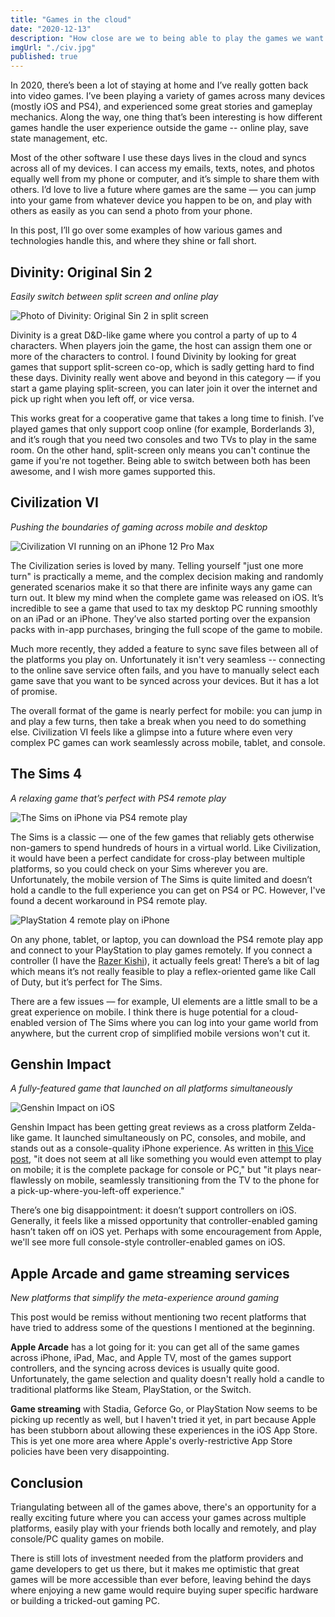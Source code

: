 ```yaml
---
title: "Games in the cloud"
date: "2020-12-13"
description: "How close are we to being able to play the games we want anywhere, anytime?"
imgUrl: "./civ.jpg"
published: true
---
```


In 2020, there’s been a lot of staying at home and I’ve really gotten back into video games. I’ve been playing a variety of games across many devices (mostly iOS and PS4), and experienced some great stories and gameplay mechanics. Along the way, one thing that’s been interesting is how different games handle the user experience outside the game -- online play, save state management, etc.

Most of the other software I use these days lives in the cloud and syncs across all of my devices. I can access my emails, texts, notes, and photos equally well from my phone or computer, and it’s simple to share them with others. I’d love to live a future where games are the same — you can jump into your game from whatever device you happen to be on, and play with others as easily as you can send a photo from your phone.

In this post, I’ll go over some examples of how various games and technologies handle this, and where they shine or fall short.

## Divinity: Original Sin 2

_Easily switch between split screen and online play_

![Photo of Divinity: Original Sin 2 in split screen](./divinity.jpg)

Divinity is a great D&D-like game where you control a party of up to 4 characters. When players join the game, the host can assign them one or more of the characters to control. I found Divinity by looking for great games that support split-screen co-op, which is sadly getting hard to find these days. Divinity really went above and beyond in this category — if you start a game playing split-screen, you can later join it over the internet and pick up right when you left off, or vice versa.

This works great for a cooperative game that takes a long time to finish. I’ve played games that only support coop online (for example, Borderlands 3), and it’s rough that you need two consoles and two TVs to play in the same room. On the other hand, split-screen only means you can't continue the game if you're not together. Being able to switch between both has been awesome, and I wish more games supported this.

## Civilization VI

_Pushing the boundaries of gaming across mobile and desktop_

![Civilization VI running on an iPhone 12 Pro Max](./civ.jpg)

The Civilization series is loved by many. Telling yourself "just one more turn" is practically a meme, and the complex decision making and randomly generated scenarios make it so that there are infinite ways any game can turn out. It blew my mind when the complete game was released on iOS. It’s incredible to see a game that used to tax my desktop PC running smoothly on an iPad or an iPhone. They’ve also started porting over the expansion packs with in-app purchases, bringing the full scope of the game to mobile.

Much more recently, they added a feature to sync save files between all of the platforms you play on. Unfortunately it isn't very seamless -- connecting to the online save service often fails, and you have to manually select each game save that you want to be synced across your devices. But it has a lot of promise.

The overall format of the game is nearly perfect for mobile: you can jump in and play a few turns, then take a break when you need to do something else. Civilization VI feels like a glimpse into a future where even very complex PC games can work seamlessly across mobile, tablet, and console.

## The Sims 4

_A relaxing game that’s perfect with PS4 remote play_

![The Sims on iPhone via PS4 remote play](./sims.jpg)

The Sims is a classic — one of the few games that reliably gets otherwise non-gamers to spend hundreds of hours in a virtual world. Like Civilization, it would have been a perfect candidate for cross-play between multiple platforms, so you could check on your Sims wherever you are. Unfortunately, the mobile version of The Sims is quite limited and doesn’t hold a candle to the full experience you can get on PS4 or PC. However, I've found a decent workaround in PS4 remote play.

![PlayStation 4 remote play on iPhone](./ps-remote.jpg)

On any phone, tablet, or laptop, you can download the PS4 remote play app and connect to your PlayStation to play games remotely. If you connect a controller (I have the [Razer Kishi](https://www.razer.com/mobile-controllers/razer-kishi/RZ06-03360100-R3U1)), it actually feels great! There’s a bit of lag which means it’s not really feasible to play a reflex-oriented game like Call of Duty, but it’s perfect for The Sims.

There are a few issues — for example, UI elements are a little small to be a great experience on mobile. I think there is huge potential for a cloud-enabled version of The Sims where you can log into your game world from anywhere, but the current crop of simplified mobile versions won't cut it.

## Genshin Impact

_A fully-featured game that launched on all platforms simultaneously_

![Genshin Impact on iOS](./genshin-impact.jpg)

Genshin Impact has been getting great reviews as a cross platform Zelda-like game. It launched simultaneously on PC, consoles, and mobile, and stands out as a console-quality iPhone experience. As written in [this Vice post](https://www.vice.com/en/article/889zeg/genshin-impact-is-shockingly-good-on-iphone), "it does not seem at all like something you would even attempt to play on mobile; it is the complete package for console or PC," but "it plays near-flawlessly on mobile, seamlessly transitioning from the TV to the phone for a pick-up-where-you-left-off experience."

There’s one big disappointment: it doesn’t support controllers on iOS. Generally, it feels like a missed opportunity that controller-enabled gaming hasn’t taken off on iOS yet. Perhaps with some encouragement from Apple, we'll see more full console-style controller-enabled games on iOS.

## Apple Arcade and game streaming services

_New platforms that simplify the meta-experience around gaming_

This post would be remiss without mentioning two recent platforms that have tried to address some of the questions I mentioned at the beginning.

**Apple Arcade** has a lot going for it: you can get all of the same games across iPhone, iPad, Mac, and Apple TV, most of the games support controllers, and the syncing across devices is usually quite good. Unfortunately, the game selection and quality doesn't really hold a candle to traditional platforms like Steam, PlayStation, or the Switch.

**Game streaming** with Stadia, Geforce Go, or PlayStation Now seems to be picking up recently as well, but I haven't tried it yet, in part because Apple has been stubborn about allowing these experiences in the iOS App Store. This is yet one more area where Apple's overly-restrictive App Store policies have been very disappointing.

## Conclusion

Triangulating between all of the games above, there's an opportunity for a really exciting future where you can access your games across multiple platforms, easily play with your friends both locally and remotely, and play console/PC quality games on mobile.

There is still lots of investment needed from the platform providers and game developers to get us there, but it makes me optimistic that great games will be more accessible than ever before, leaving behind the days where enjoying a new game would require buying super specific hardware or building a tricked-out gaming PC.

